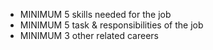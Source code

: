 - MINIMUM 5 skills needed for the job
- MINIMUM 5 task & responsibilities of the job
- MINIMUM 3 other related careers

